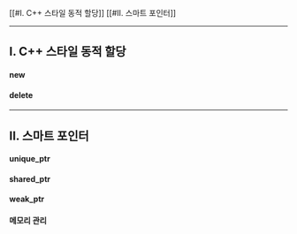 
[[#I. C++ 스타일 동적 할당]]
[[#II. 스마트 포인터]]

---

## I. C++ 스타일 동적 할당

#### new
#### delete

---

## II. 스마트 포인터

#### unique_ptr
#### shared_ptr
#### weak_ptr
#### 메모리 관리 